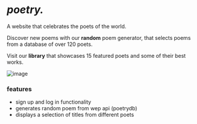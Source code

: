 # _poetry._

A website that celebrates the poets of the world.

Discover new poems with our **random** poem generator, that selects poems from a database of over 120 poets.

Visit our **library** that showcases 15 featured poets and some of their best works.

![image](https://github.com/user-attachments/assets/bec8d062-acac-47ad-b382-9b9bff7b5004)

### features
- sign up and log in functionality
- generates random poem from wep api (poetrydb)
- displays a selection of titles from different poets
